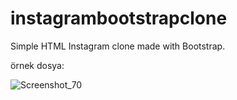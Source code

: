 # instagrambootstrapclone
Simple HTML Instagram clone made with Bootstrap.

örnek dosya:

![Screenshot_70](https://user-images.githubusercontent.com/103066696/164294948-b8069605-ab0d-4088-ad12-44610fbe1849.png)